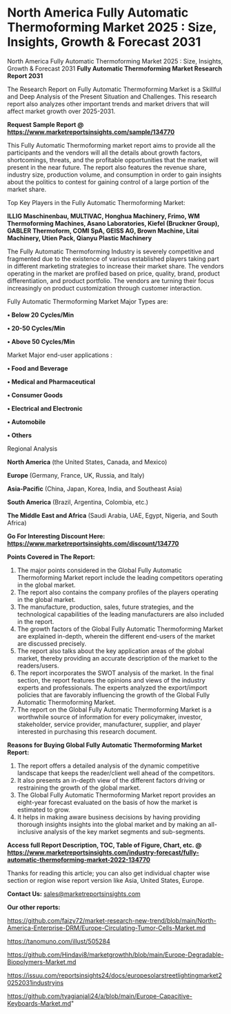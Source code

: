 # North America Fully Automatic Thermoforming Market 2025 : Size, Insights, Growth & Forecast 2031
 North America Fully Automatic Thermoforming Market 2025 : Size, Insights, Growth & Forecast 2031
<strong>Fully Automatic Thermoforming Market Research Report 2031</strong>

The Research Report on Fully Automatic Thermoforming Market is a Skillful and Deep Analysis of the Present Situation and Challenges. This research report also analyzes other important trends and market drivers that will affect market growth over 2025-2031.

<strong>Request Sample Report @ <a href=https://www.marketreportsinsights.com/sample/134770>https://www.marketreportsinsights.com/sample/134770</a></strong>

This Fully Automatic Thermoforming market report aims to provide all the participants and the vendors will all the details about growth factors, shortcomings, threats, and the profitable opportunities that the market will present in the near future. The report also features the revenue share, industry size, production volume, and consumption in order to gain insights about the politics to contest for gaining control of a large portion of the market share.

Top Key Players in the Fully Automatic Thermoforming Market:

<strong>ILLIG Maschinenbau, MULTIVAC, Honghua Machinery, Frimo, WM Thermoforming Machines, Asano Laboratories, Kiefel (Bruckner Group), GABLER Thermoform, COMI SpA, GEISS AG, Brown Machine, Litai Machinery, Utien Pack, Qianyu Plastic Machinery</strong>

The Fully Automatic Thermoforming Industry is severely competitive and fragmented due to the existence of various established players taking part in different marketing strategies to increase their market share. The vendors operating in the market are profiled based on price, quality, brand, product differentiation, and product portfolio. The vendors are turning their focus increasingly on product customization through customer interaction.

Fully Automatic Thermoforming Market Major Types are:

<strong>• Below 20 Cycles/Min

• 20-50 Cycles/Min

• Above 50 Cycles/Min</strong>

Market Major end-user applications :

<strong>• Food and Beverage

• Medical and Pharmaceutical

• Consumer Goods

• Electrical and Electronic

• Automobile

• Others</strong>

Regional Analysis

</u><strong><b>North America</b></strong> (the United States, Canada, and Mexico)

<strong><b>Europe </b></strong>(Germany, France, UK, Russia, and Italy)

<strong><b>Asia-Pacific</b></strong> (China, Japan, Korea, India, and Southeast Asia)

<strong><b>South America</b></strong> (Brazil, Argentina, Colombia, etc.)

<strong><b>The Middle East and Africa</b></strong> (Saudi Arabia, UAE, Egypt, Nigeria, and South Africa)

<strong>Go For Interesting Discount Here: <a href=https://www.marketreportsinsights.com/discount/134770>https://www.marketreportsinsights.com/discount/134770</a></strong>

<strong>Points Covered in The Report:</strong>
<ol>
  <li>The major points considered in the Global Fully Automatic Thermoforming Market report include the leading competitors operating in the global market.</li>
  <li>The report also contains the company profiles of the players operating in the global market.</li>
  <li>The manufacture, production, sales, future strategies, and the technological capabilities of the leading manufacturers are also included in the report.</li>
  <li>The growth factors of the Global Fully Automatic Thermoforming Market are explained in-depth, wherein the different end-users of the market are discussed precisely.</li>
  <li>The report also talks about the key application areas of the global market, thereby providing an accurate description of the market to the readers/users.</li>
  <li>The report incorporates the SWOT analysis of the market. In the final section, the report features the opinions and views of the industry experts and professionals. The experts analyzed the export/import policies that are favorably influencing the growth of the Global Fully Automatic Thermoforming Market.</li>
  <li>The report on the Global Fully Automatic Thermoforming Market is a worthwhile source of information for every policymaker, investor, stakeholder, service provider, manufacturer, supplier, and player interested in purchasing this research document.</li>
</ol>
<strong>Reasons for Buying Global Fully Automatic Thermoforming Market Report:</strong>

<ol>
  <li>The report offers a detailed analysis of the dynamic competitive landscape that keeps the reader/client well ahead of the competitors.</li>
  <li>It also presents an in-depth view of the different factors driving or restraining the growth of the global market.</li>
  <li>The Global Fully Automatic Thermoforming Market report provides an eight-year forecast evaluated on the basis of how the market is estimated to grow.</li>
  <li>It helps in making aware business decisions by having providing thorough insights insights into the global market and by making an all-inclusive analysis of the key market segments and sub-segments.</li>
</ol>
<strong>Access full Report Description, TOC, Table of Figure, Chart, etc. @ <a href=https://www.marketreportsinsights.com/industry-forecast/fully-automatic-thermoforming-market-2022-134770>https://www.marketreportsinsights.com/industry-forecast/fully-automatic-thermoforming-market-2022-134770</a></strong>


Thanks for reading this article; you can also get individual chapter wise section or region wise report version like Asia, United States, Europe.

<strong>Contact Us:</strong>
sales@marketreportsinsights.com

<strong>Our other reports:</strong>

<a href=https://github.com/faizy72/market-research-new-trend/blob/main/North-America-Enterprise-DRM/Europe-Circulating-Tumor-Cells-Market.md>https://github.com/faizy72/market-research-new-trend/blob/main/North-America-Enterprise-DRM/Europe-Circulating-Tumor-Cells-Market.md</a>

<a href=https://tanomuno.com/illust/505284>https://tanomuno.com/illust/505284</a>

<a href=https://github.com/Hindavi8/marketgrowthh/blob/main/Europe-Degradable-Biopolymers-Market.md>https://github.com/Hindavi8/marketgrowthh/blob/main/Europe-Degradable-Biopolymers-Market.md</a>

<a href=https://issuu.com/reportsinsights24/docs/europesolarstreetlightingmarket20252031industryins>https://issuu.com/reportsinsights24/docs/europesolarstreetlightingmarket20252031industryins</a>

<a href=https://github.com/tyagianjali24/a/blob/main/Europe-Capacitive-Keyboards-Market.md>https://github.com/tyagianjali24/a/blob/main/Europe-Capacitive-Keyboards-Market.md</a>"
